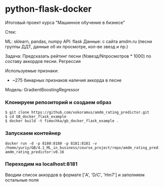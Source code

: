 # python-flask-docker
Итоговый проект курса "Машинное обучение в бизнесе"

Стек:

ML: sklearn, pandas, numpy
API: flask
Данные: с сайта amdm.ru (песни группы ДДТ, данные об их просмотре, кол-ве звезд и пр.)

Задача: Предсказать рейтинг песни (Nзвезд/Nпросмотров * 1000) по составу аккордов песни. Регрессия

Используемые признаки:

- ~275 бинарных признаков наличия аккорда в песне

Модель: GradientBoostingRegressor

### Клонируем репозиторий и создаем образ
```
$ git clone https://github.com/vokoramus/amdm_rating_predictor.git
$ cd GB_docker_flask_example
$ docker build -t fimochka/gb_docker_flask_example .
```

### Запускаем контейнер

```
docker run -d -p 8180:8180 -p 8181:8181 -v /home/yuriy/GB/4.1_ML_in_business/course_project/repo/amdm_rating_predict/app/models:/app/models amdm_rating_predictor:v0.16
```

### Переходим на localhost:8181
Вводим список аккордов в формате ['A', 'D/C', 'Hm7'] и заполняем остальные поля

